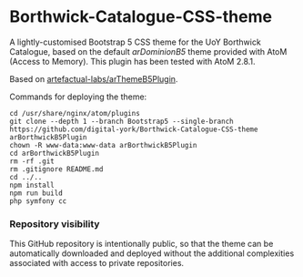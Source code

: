 # Borthwick-Catalogue-CSS-theme
A lightly-customised Bootstrap 5 CSS theme for the UoY Borthwick Catalogue, based on the default *arDominionB5* theme provided with AtoM (Access to Memory). This plugin has been tested with AtoM 2.8.1.

Based on [artefactual-labs/arThemeB5Plugin](https://github.com/artefactual-labs/arThemeB5Plugin).

Commands for deploying the theme:
```
cd /usr/share/nginx/atom/plugins
git clone --depth 1 --branch Bootstrap5 --single-branch https://github.com/digital-york/Borthwick-Catalogue-CSS-theme arBorthwickB5Plugin
chown -R www-data:www-data arBorthwickB5Plugin
cd arBorthwickB5Plugin
rm -rf .git
rm .gitignore README.md
cd ../..
npm install
npm run build
php symfony cc
```

### Repository visibility

This GitHub repository is intentionally public, so that the theme can be automatically downloaded and deployed without the additional complexities associated with access to private repositories.
